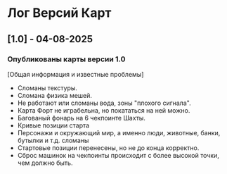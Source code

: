 # Лог Версий Карт
## [1.0] - 04-08-2025
### Опубликованы карты версии 1.0

[Общая информация и известные проблемы]
* Сломаны текстуры.
* Сломана физика мешей.
* Не работают или сломаны вода, зоны "плохого сигнала".
* Карта Форт не играбельна, но покататься на ней можно.
* Багованый фонарь на 6 чекпоинте Шахты.
* Кривые позиции старта
* Персонажи и окружающий мир, а именно люди, животные, банки, бутылки и т.д. сломаны
* Стартовые позиции перенесены, но не до конца корректно.
* Сброс машинок на чекпоинты происходит с более высокой точки, чем должно быть.
